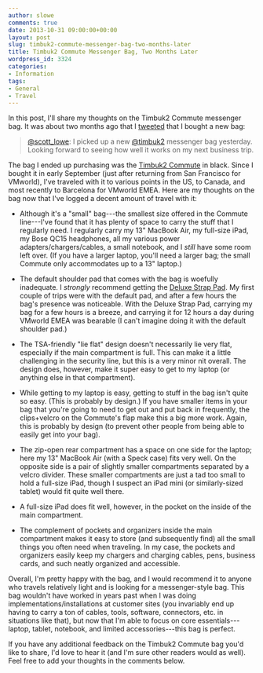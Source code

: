 ```yaml
---
author: slowe
comments: true
date: 2013-10-31 09:00:00+00:00
layout: post
slug: timbuk2-commute-messenger-bag-two-months-later
title: Timbuk2 Commute Messenger Bag, Two Months Later
wordpress_id: 3324
categories:
- Information
tags:
- General
- Travel
---
```


In this post, I'll share my thoughts on the Timbuk2 Commute messenger bag. It was about two months ago that I [tweeted](https://twitter.com/scott_lowe/status/374572489029857282) that I bought a new bag:

>[@scott_lowe](https://twitter.com/scott_lowe): I picked up a new [@timbuk2](https://twitter.com/timbuk2) messenger bag yesterday. Looking forward to seeing how well it works on my next business trip.

The bag I ended up purchasing was the [Timbuk2 Commute](http://www.timbuk2.com/tb2/products/commute-tsa-ipad-laptop-messenger-bag/2238636) in black. Since I bought it in early September (just after returning from San Francisco for VMworld), I've traveled with it to various points in the US, to Canada, and most recently to Barcelona for VMworld EMEA. Here are my thoughts on the bag now that I've logged a decent amount of travel with it:

* Although it's a "small" bag---the smallest size offered in the Commute line---I've found that it has plenty of space to carry the stuff that I regularly need. I regularly carry my 13" MacBook Air, my full-size iPad, my Bose QC15 headphones, all my various power adapters/chargers/cables, a small notebook, and I _still_ have some room left over. (If you have a larger laptop, you'll need a larger bag; the small Commute only accommodates up to a 13" laptop.)

* The default shoulder pad that comes with the bag is woefully inadequate. I _strongly_ recommend getting the [Deluxe Strap Pad](http://www.timbuk2.com/tb2/products/deluxe-shoulder-strap-pad). My first couple of trips were with the default pad, and after a few hours the bag's presence was noticeable. With the Deluxe Strap Pad, carrying my bag for a few hours is a breeze, and carrying it for 12 hours a day during VMworld EMEA was bearable (I can't imagine doing it with the default shoulder pad.)

* The TSA-friendly "lie flat" design doesn't necessarily lie very flat, especially if the main compartment is full. This can make it a little challenging in the security line, but this is a very minor nit overall. The design does, however, make it super easy to get to my laptop (or anything else in that compartment).

* While getting to my laptop is easy, getting to stuff in the bag isn't quite so easy. (This is probably by design.) If you have smaller items in your bag that you're going to need to get out and put back in frequently, the clips+velcro on the Commute's flap make this a big more work. Again, this is probably by design (to prevent other people from being able to easily get into your bag).

* The zip-open rear compartment has a space on one side for the laptop; here my 13" MacBook Air (with a Speck case) fits very well. On the opposite side is a pair of slightly smaller compartments separated by a velcro divider. These smaller compartments are just a tad too small to hold a full-size iPad, though I suspect an iPad mini (or similarly-sized tablet) would fit quite well there.

* A full-size iPad does fit well, however, in the pocket on the inside of the main compartment.

* The complement of pockets and organizers inside the main compartment makes it easy to store (and subsequently find) all the small things you often need when traveling. In my case, the pockets and organizers easily keep my chargers and charging cables, pens, business cards, and such neatly organized and accessible.

Overall, I'm pretty happy with the bag, and I would recommend it to anyone who travels relatively light and is looking for a messenger-style bag. This bag wouldn't have worked in years past when I was doing implementations/installations at customer sites (you invariably end up having to carry a ton of cables, tools, software, connectors, etc. in situations like that), but now that I'm able to focus on core essentials---laptop, tablet, notebook, and limited accessories---this bag is perfect.

If you have any additional feedback on the Timbuk2 Commute bag you'd like to share, I'd love to hear it (and I'm sure other readers would as well). Feel free to add your thoughts in the comments below.

